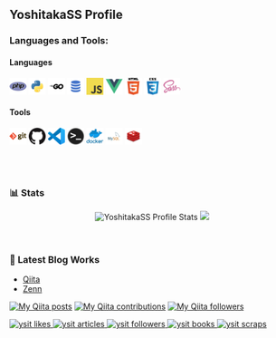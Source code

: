 ## YoshitakaSS Profile

### Languages and Tools:

#### Languages
<code><img height="30" width="30" src="https://raw.githubusercontent.com/github/explore/80688e429a7d4ef2fca1e82350fe8e3517d3494d/topics/php/php.png"></code>
<code><img height="30" width="30" src="https://raw.githubusercontent.com/github/explore/80688e429a7d4ef2fca1e82350fe8e3517d3494d/topics/python/python.png"></code>
<code><img height="30" width="30" src="https://raw.githubusercontent.com/github/explore/80688e429a7d4ef2fca1e82350fe8e3517d3494d/topics/go/go.png"></code>
<code><img height="30" width="30" src="https://raw.githubusercontent.com/github/explore/80688e429a7d4ef2fca1e82350fe8e3517d3494d/topics/sql/sql.png"></code>
<code><img height="30" width="30" src="https://raw.githubusercontent.com/github/explore/80688e429a7d4ef2fca1e82350fe8e3517d3494d/topics/javascript/javascript.png"></code>
<code><img height="30" width="30" src="https://raw.githubusercontent.com/github/explore/80688e429a7d4ef2fca1e82350fe8e3517d3494d/topics/vue/vue.png"></code>
<code><img height="30" width="30" src="https://raw.githubusercontent.com/github/explore/80688e429a7d4ef2fca1e82350fe8e3517d3494d/topics/html/html.png"></code>
<code><img height="30" width="30" src="https://raw.githubusercontent.com/github/explore/80688e429a7d4ef2fca1e82350fe8e3517d3494d/topics/css/css.png"></code>
<code><img height="30" width="30" src="https://raw.githubusercontent.com/github/explore/80688e429a7d4ef2fca1e82350fe8e3517d3494d/topics/sass/sass.png"></code>

#### Tools
<code><img height="30" width="30" src="https://raw.githubusercontent.com/github/explore/80688e429a7d4ef2fca1e82350fe8e3517d3494d/topics/git/git.png"></code>
<code><img height="30" width="30" src="https://raw.githubusercontent.com/github/explore/78df643247d429f6cc873026c0622819ad797942/topics/github/github.png"></code>
<code><img height="30" width="30" src="https://raw.githubusercontent.com/github/explore/80688e429a7d4ef2fca1e82350fe8e3517d3494d/topics/visual-studio-code/visual-studio-code.png"></code>
<code><img height="30" width="30" src="https://raw.githubusercontent.com/github/explore/80688e429a7d4ef2fca1e82350fe8e3517d3494d/topics/terminal/terminal.png"></code>
<code><img height="30" width="30" src="https://raw.githubusercontent.com/github/explore/80688e429a7d4ef2fca1e82350fe8e3517d3494d/topics/docker/docker.png"></code>
<code><img height="30" width="30" src="https://raw.githubusercontent.com/github/explore/80688e429a7d4ef2fca1e82350fe8e3517d3494d/topics/mysql/mysql.png"></code>
<code><img height="30" width="30" src="https://raw.githubusercontent.com/github/explore/80688e429a7d4ef2fca1e82350fe8e3517d3494d/topics/redis/redis.png"></code>



<br />
<br />
                
### 📊 Stats

<div align=center>
  <img width="450px" src="https://github-readme-stats.vercel.app/api?username=YoshitakaSS&count_private=true&show_icons=true&theme=dark&include_all_commits=true" alt="YoshitakaSS Profile Stats">

  <a href="https://github.com/anuraghazra/github-readme-stats">
    <img width="450px" src="https://github-readme-stats.vercel.app/api/top-langs/?username=YoshitakaSS&theme=dark&layout=compact&langs_count=10"/>
  </a>
</div>

<br />
<br />

### 📝 Latest Blog Works

- [Qiita](https://qiita.com/Daara_y)
- [Zenn](https://zenn.dev/ysit)



[![My Qiita posts](https://qiita-badge.apiapi.app/s/Daara_y/posts.svg)](http://qiita.com/Daara_y)
[![My Qiita contributions](https://qiita-badge.apiapi.app/s/Daara_y/contributions.svg)](http://qiita.com/Daara_y)
[![My Qiita followers](https://qiita-badge.apiapi.app/s/Daara_y/followers.svg)](http://qiita.com/Daara_y)

 <!-- Like のバッジ -->
  <a href="https://zenn.dev/ysit">
    <img src="https://zenn.badge.nikaera.com/s/ysit/likes?style=plastic" alt="ysit likes" />
  </a>

  <!-- Articles のバッジ -->
  <a href="https://zenn.dev/ysit/articles">
    <img src="https://zenn.badge.nikaera.com/s/ysit/articles?style=plastic" alt="ysit articles" />
  </a>

  <!-- Followers のバッジ -->
  <a href="https://zenn.dev/ysit/followers">
    <img src="https://zenn.badge.nikaera.com/s/ysit/followers?style=plastic" alt="ysit followers" />
  </a>

  <!-- Books のバッジ -->
  <a href="https://zenn.dev/ysit/books">
    <img src="https://zenn.badge.nikaera.com/s/ysit/books?style=plastic" alt="ysit books" />
  </a>

  <!-- Scraps のバッジ -->
  <a href="https://zenn.dev/ysit/scraps">
    <img src="https://zenn.badge.nikaera.com/s/ysit/scraps?style=plastic" alt="ysit scraps" />
  </a>
